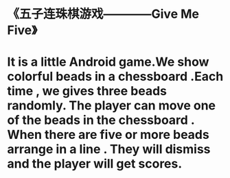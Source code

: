 # 《五子连珠棋游戏————Give Me Five》
#
# It is a little Android game.We show colorful beads in a chessboard .Each time , we gives three beads randomly. The player can move one of the beads in the chessboard . When there are five or more beads arrange in a line . They will dismiss and the player will get scores.

